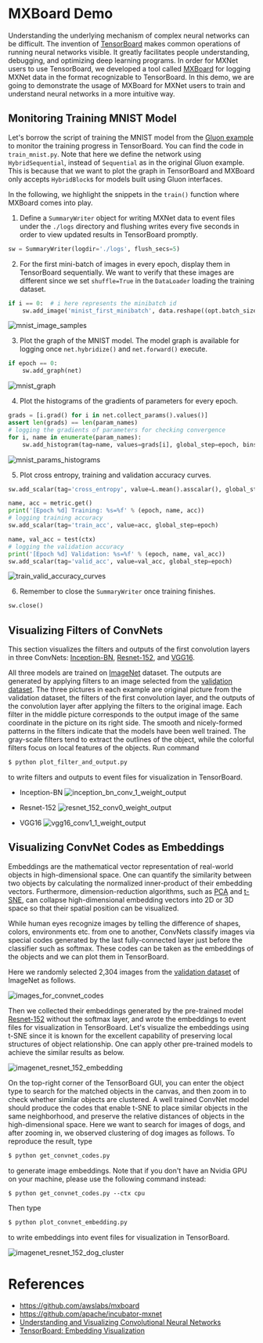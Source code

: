 # MXBoard Demo
Understanding the underlying mechanism of complex neural networks can be difficult.
The invention of
[TensorBoard](https://www.tensorflow.org/programmers_guide/summaries_and_tensorboard)
makes common operations of running neural networks visible. It greatly facilitates
people understanding, debugging, and optimizing deep learning programs.
In order for MXNet users to use TensorBoard, we developed a tool called
[MXBoard](https://github.com/awslabs/mxboard) for logging MXNet data
in the format recognizable to TensorBoard.
In this demo, we are going to demonstrate the usage of MXBoard
for MXNet users to train and understand neural networks in a more intuitive way.


## Monitoring Training MNIST Model
Let's borrow the script of training the MNIST model from the
[Gluon example](https://github.com/apache/incubator-mxnet/blob/master/example/gluon/mnist.py)
to monitor the training progress in TensorBoard. You can find the code in `train_mnist.py`.
Note that here we define the network using `HybridSequential`,
instead of `Sequential` as in the original Gluon example. This is because that we want to plot
the graph in TensorBoard and MXBoard only accepts `HybridBlock`s for models built
using Gluon interfaces.

In the following, we highlight the snippets in the `train()` function where MXBoard comes into play.
1. Define a `SummaryWriter` object for writing MXNet data to event files under the `./logs`
directory and flushing writes every five seconds in order to view updated results in TensorBoard
promptly.
```python
sw = SummaryWriter(logdir='./logs', flush_secs=5)
```

2.  For the first mini-batch of images in every epoch, display them in TensorBoard sequentially.
We want to verify that these images are different since we set
`shuffle=True` in the `DataLoader` loading the training dataset.
```python
if i == 0:  # i here represents the minibatch id
    sw.add_image('minist_first_minibatch', data.reshape((opt.batch_size, 1, 28, 28)), epoch)
```

![mnist_image_samples](https://github.com/reminisce/mxboard-demo/blob/master/pic/mnist_image_samples.png)

3. Plot the graph of the MNIST model. The model graph is available for logging once
`net.hybridize()` and `net.forward()` execute.
```python
if epoch == 0:
    sw.add_graph(net)
```

![mnist_graph](https://github.com/reminisce/mxboard-demo/blob/master/pic/mnist_graph.png)

4. Plot the histograms of the gradients of parameters for every epoch.
```python
grads = [i.grad() for i in net.collect_params().values()]
assert len(grads) == len(param_names)
# logging the gradients of parameters for checking convergence
for i, name in enumerate(param_names):
    sw.add_histogram(tag=name, values=grads[i], global_step=epoch, bins=1000)
```

![mnist_params_histograms](https://github.com/reminisce/mxboard-demo/blob/master/pic/mnist_params_histograms.png)


5. Plot cross entropy, training and validation accuracy curves.
```python
sw.add_scalar(tag='cross_entropy', value=L.mean().asscalar(), global_step=global_step)

name, acc = metric.get()
print('[Epoch %d] Training: %s=%f' % (epoch, name, acc))
# logging training accuracy
sw.add_scalar(tag='train_acc', value=acc, global_step=epoch)

name, val_acc = test(ctx)
# logging the validation accuracy
print('[Epoch %d] Validation: %s=%f' % (epoch, name, val_acc))
sw.add_scalar(tag='valid_acc', value=val_acc, global_step=epoch)
```

![train_valid_accuracy_curves](https://github.com/reminisce/mxboard-demo/blob/master/pic/mnist_loss_train_valid_curves.png)


6. Remember to close the `SummaryWriter` once training finishes.
```python
sw.close()
```

## Visualizing Filters of ConvNets
This section visualizes the filters and outputs of the first convolution layers in three ConvNets:
[Inception-BN](http://data.mxnet.io/models/imagenet/inception-bn/),
[Resnet-152](http://data.mxnet.io/models/imagenet/resnet/152-layers/),
and
[VGG16](http://data.mxnet.io/models/imagenet/vgg/).

All three models are trained on [ImageNet](http://image-net.org/) dataset.
The outputs are generated by applying filters to an image selected from the
[validation dataset](http://data.mxnet.io/data/val_256_q90.rec).
The three pictures in each example are original picture from the validation dataset, the filters of the first
convolution layer, and the outputs of the convolution layer after applying the filters to the original image.
Each filter in the middle picture corresponds to the output image of the same coordinate in the picture on its
right side.
The smooth and nicely-formed patterns in the filters indicate that the models have been well trained.
The gray-scale filters tend to extract the outlines of the object, while the colorful filters
focus on local features of the objects.
Run command
```bash
$ python plot_filter_and_output.py
```
to write filters and outputs to event files for visualization in TensorBoard.

- Inception-BN
![inception_bn_conv_1_weight_output](https://github.com/reminisce/mxboard-demo/blob/master/pic/inception_bn_conv_1_weight_output.png)

- Resnet-152
![resnet_152_conv0_weight_output](https://github.com/reminisce/mxboard-demo/blob/master/pic/resnet_152_conv0_weight_output.png)

- VGG16
![vgg16_conv1_1_weight_output](https://github.com/reminisce/mxboard-demo/blob/master/pic/vgg16_conv1_1_weight_output.png)


## Visualizing ConvNet Codes as Embeddings
Embeddings are the mathematical vector representation of real-world objects in high-dimensional space.
One can quantify the similarity between two objects by calculating the normalized
inner-product of their embedding vectors.
Furthermore, dimension-reduction algorithms, such as
[PCA](https://en.wikipedia.org/wiki/Principal_component_analysis) and
[t-SNE](https://lvdmaaten.github.io/tsne/), can collapse high-dimensional embedding vectors
into 2D or 3D space so that their spatial position can be visualized.

While human eyes recognize images by telling the difference of shapes, colors, environments etc. from one to another,
ConvNets classify images via special codes generated by the last fully-connected layer just before the classifier
such as softmax. These codes can be taken as the embeddings of the objects and we can plot them in TensorBoard.

Here we randomly selected 2,304 images from the [validation dataset](http://data.mxnet.io/data/val_256_q90.rec)
of ImageNet as follows.

![images_for_convnet_codes](https://github.com/reminisce/mxboard-demo/blob/master/pic/images_for_convnet_codes.png)

Then we collected their embeddings generated by the pre-trained model
[Resnet-152](http://data.mxnet.io/models/imagenet/resnet/152-layers/) without the softmax layer,
and wrote the embeddings to event files for visualization in TensorBoard.
Let's visualize the embeddings using t-SNE since it is known for the excellent capability
of preserving local structures of object relationship.
One can apply other pre-trained models to achieve the similar results as below.

![imagenet_resnet_152_embedding](https://github.com/reminisce/mxboard-demo/blob/master/pic/imagenet_resnet_152_embedding.png)

On the top-right corner of the TensorBoard GUI, you can enter the object type to search for the matched
objects in the canvas, and then zoom in to check whether similar objects are clustered. A well trained
ConvNet model should produce the codes that enable t-SNE to place similar objects in the same neighborhood,
and preserve the relative distances of objects in the high-dimensional space. Here we want to search for
images of dogs, and after zooming in, we observed clustering of dog images as follows.
To reproduce the result, type
```bash
$ python get_convnet_codes.py
```
to generate image embeddings. Note that if you don't have an Nvidia GPU on your machine,
please use the following command instead:
```base
$ python get_convnet_codes.py --ctx cpu
```
Then type
```bash
$ python plot_convnet_embedding.py
```
to write embeddings into event files for visualization in TensorBoard.

![imagenet_resnet_152_dog_cluster](https://github.com/reminisce/mxboard-demo/blob/master/pic/imagenet_resnet_152_dog_cluster.png)


# References
- https://github.com/awslabs/mxboard
- https://github.com/apache/incubator-mxnet
- [Understanding and Visualizing Convolutional Neural Networks](http://cs231n.github.io/understanding-cnn/)
- [TensorBoard: Embedding Visualization](https://www.tensorflow.org/versions/r1.1/get_started/embedding_viz)